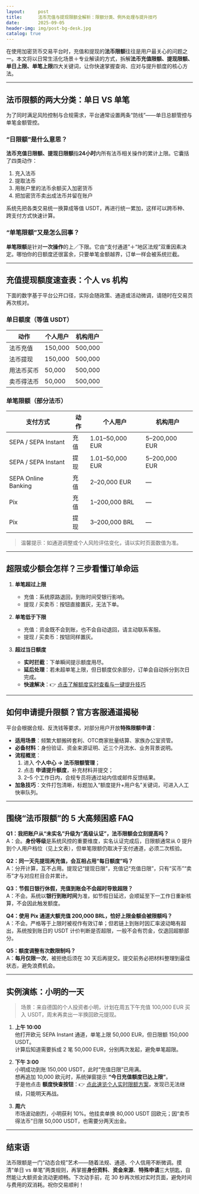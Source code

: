 ```yaml
---
layout:     post
title:      法币充值与提现限额全解析：限额分类、例外处理与提升技巧
date:       2025-09-05
header-img: img/post-bg-desk.jpg
catalog: true
---
```


在使用加密货币交易平台时，充值和提现的**法币限额**往往是用户最关心的问题之一。本文将以日常生活化场景＋专业解读的方式，拆解**法币充值限额、提现限额、单日上限、单笔上限**四大关键词，让你快速掌握查询、应对与提升额度的核心方法。

---

## 法币限额的两大分类：单日 VS 单笔

为了同时满足风险控制与合规需求，平台通常设置两条“防线”——单日总额管控与单笔金额管控。

### “日限额”是什么意思？

**法币充值日限额、提现日限额**指**24小时**内所有法币相关操作的累计上限。它囊括了四类动作：

1. 充入法币  
2. 提取法币  
3. 用账户里的法币余额买入加密货币  
4. 把加密货币卖出成法币并留在账户  

系统先把各类交易统一换算成等值 USDT，再进行统一累加，这样可以跨币种、跨支付方式快速计算。

### “单笔限额”又是怎么回事？

**单笔限额**是针对**一次操作**的上／下限。它由“支付通道”＋“地区法规”双重因素决定。哪怕你的日额度还很富余，只要单笔金额越界，订单一样会被系统拦截。

---

## 充值提现额度速查表：个人 vs 机构

下面的数字基于平台公开口径，实际会随政策、通道或活动微调，请随时在交易页再次核对。

### 单日额度（等值 USDT）

| 动作 | 个人用户 | 机构用户 |
|------|----------|----------|
| 法币充值 | 150,000  | 500,000  |
| 法币提现 | 150,000  | 500,000  |
| 用法币买币 | 50,000   | 500,000  |
| 卖币得法币 | 50,000   | 500,000  |

### 单笔限额（部分法币）

| 支付方式       | 动作 | 个人用户 | 机构用户 |
|----------------|------|----------|----------|
| SEPA / SEPA Instant | 充值 | 1.01–50,000 EUR | 5–200,000 EUR |
| SEPA / SEPA Instant | 提现 | 1.01–50,000 EUR | 5–200,000 EUR |
| SEPA Online Banking | 充值 | 2–20,000 EUR | — |
| Pix | 充值 | 1–200,000 BRL | — |
| Pix | 提现 | 3–200,000 BRL | — |

> 温馨提示：如通道调整或个人风险评估变化，请以实时页面数值为准。

---

## 超限或少额会怎样？三步看懂订单命运

1. **单笔超过上限**  
   - 充值：系统原路退回，到账时间受银行影响。  
   - 提现 / 买卖币：按钮直接置灰，无法下单。

2. **单笔低于下限**  
   - 充值：资金既不会到账，也不会自动退回，请主动联系客服。  
   - 提现 / 买卖币：按钮同样置灰。

3. **超过当日额度**  
   - **实时拦截**：下单瞬间提示额度用尽。  
   - **延后处理**：若未超单笔上限，但日额度仅余部分，订单会自动拆分到次日完成。  
   - **快速解决**：👉 [点击了解额度实时查看与一键提升技巧](https://okxdog.com/) 

---

## 如何申请提升限额？官方客服通道揭秘

平台会根据合规、反洗钱等要求，对部分用户开放**特殊限额申请**：

- **适用场景**：频繁大额搬砖套利、OTC商家批量结算、家族办公室资管。  
- **必备材料**：身份验证、资金来源证明、近三个月流水、业务背景说明。  
- **流程概览**：  
  1. 进入 **个人中心 -> 法币限额管理**；  
  2. 点击 **申请提升额度**，补充材料并提交；  
  3. 2–5 个工作日内，合规专员将通过站内信或邮件反馈结果。  
- **加急技巧**：文件打包清晰，标题加入“额度提升+用户名”关键词，可进入人工快审队列。

---

## 围绕“法币限额”的 5 大高频困惑 FAQ

**Q1：我把账户从“未实名”升级为“高级认证”，法币限额会立刻提高吗？**  
A：会。**身份等级**是系统风控的重要维度，实名认证完成后，日限额通常从 0 提升到个人用户档位（见上文表），但单笔限额仍取决于支付通道，必须二次核验。

**Q2：同一天先提现再充值，会互相占用“每日额度”吗？**  
A：分开计算，互不占用。提现记“提现日限”，充值记“充值日限”，只有“买币”“卖币”才与对应栏目合并累计。

**Q3：节假日银行休假，充值到账会不会超时导致超限？**  
A：不会。系统以**银行到账时间**为准，如节假日延迟，会顺延至下一工作日重新核算，不会因此触发额度。

**Q4：使用 Pix 通道大额充值 200,000 BRL，恰好上限金额会被限额吗？**  
A：不会。严格等于上限时被视作有效订单；但若链上到账时因汇率波动略有超出，系统按到账日的 USDT 计价判断是否超限，一般不会有罚金，仅退回超额部分。

**Q5：额度调整有次数限制吗？**  
A：**每月仅限一次**，被拒绝后须在 30 天后再提交。提交前务必把材料整理到最佳状态，避免浪费机会。

---

## 实例演练：小明的一天

> 场景：来自德国的个人投资者小明，计划在周五下午充值 100,000 EUR 买入 USDT，周末再卖出一半换回欧元提现。

1. **上午 10:00**  
   他打开欧元 SEPA Instant 通道，单笔上限 50,000 EUR，但日限额 150,000 USDT。  
   计算后知道需要拆成 2 笔 50,000 EUR，分别两次发起，避免单笔超限。

2. **下午 3:00**  
   小明成功到账 150,000 USDT，此时“充值日限”已用满。  
   想再追加 10,000 欧元时，系统弹窗提示 **“今日充值额度已达上限”**。  
   于是他点击 **额度快查按钮**：👉 [点此速览个人实时限额方案](https://okxdog.com/)，发现已无法继续，只能明天再战。

3. **周六**  
   市场波动剧烈，小明获利 10%。他挂卖单换 80,000 USDT 回欧元；因“卖币得法币”日限 50,000 USDT，也需要分两天出金。

---

## 结束语

法币限额是一门“动态合规”艺术——随着法规、通道、个人信用不断微调。摸清“单日 vs 单笔”两类规则，再掌握**身份资料**、**资金来源**、**特殊申请**三大钥匙，自然能让大额资金流动更顺畅。下次动手前，花 30 秒再次核对实时页面，避免时间与费用的双消耗。祝你交易顺利！